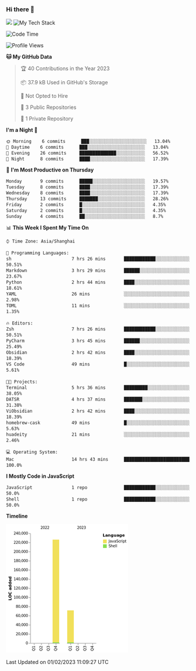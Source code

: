 ### Hi there 👋

<picture>
<source  
  srcset="https://github-readme-stats.vercel.app/api?username=HuaDeity&bg_color=1e1e2e&text_color=cdd6f4&icon_color=cba6f7&title_color=94e2d5&count_private=true&show_icons=true&hide_border=true"
  media="(prefers-color-scheme: dark)"
/>
<source
  srcset="https://github-readme-stats.vercel.app/api?username=HuaDeity&bg_color=eff1f5&text_color=4c4f69&icon_color=8839ef&title_color=179299&count_private=true&show_icons=true&hide_border=true"
  media="(prefers-color-scheme: light), (prefers-color-scheme: no-preference)"
/>
<img src="https://github-readme-stats.vercel.app/api?username=HuaDeity&
bg_color=eff1f5&text_color=4c4f69&icon_color=8839ef&title_color=179299&
count_private=true&show_icons=true&hide_border=true" />
</picture>

<picture>
<source  
  srcset="https://github-readme-tech-stack.vercel.app/api/cards?showBorder=false&lineCount=1&theme=catppuccin_mocha&line1=PyTorch,PyTorch,EE4C2C;"
  media="(prefers-color-scheme: dark)"
/>
<source
  srcset="https://github-readme-tech-stack.vercel.app/api/cards?showBorder=false&lineCount=1&theme=catppuccin_latte&line1=PyTorch,PyTorch,EE4C2C;"
  media="(prefers-color-scheme: light), (prefers-color-scheme: no-preference)"
/>
<img src="https://github-readme-tech-stack.vercel.app/api/cards?
showBorder=false&lineCount=1&theme=catppuccin_latte&line1=PyTorch,
PyTorch,EE4C2C;" alt="My Tech Stack" />
</picture>

<!--START_SECTION:waka-->
![Code Time](http://img.shields.io/badge/Code%20Time-28%20hrs%2050%20mins-blue)

![Profile Views](http://img.shields.io/badge/Profile%20Views-2-blue)

**🐱 My GitHub Data** 

> 🏆 40 Contributions in the Year 2023
 > 
> 📦 37.9 kB Used in GitHub's Storage 
 > 
> 🚫 Not Opted to Hire
 > 
> 📜 3 Public Repositories 
 > 
> 🔑 1 Private Repository 
 > 
**I'm a Night 🦉** 

```text
🌞 Morning    6 commits      ███░░░░░░░░░░░░░░░░░░░░░░   13.04% 
🌆 Daytime    6 commits      ███░░░░░░░░░░░░░░░░░░░░░░   13.04% 
🌃 Evening    26 commits     ██████████████░░░░░░░░░░░   56.52% 
🌙 Night      8 commits      ████░░░░░░░░░░░░░░░░░░░░░   17.39%

```
📅 **I'm Most Productive on Thursday** 

```text
Monday       9 commits      █████░░░░░░░░░░░░░░░░░░░░   19.57% 
Tuesday      8 commits      ████░░░░░░░░░░░░░░░░░░░░░   17.39% 
Wednesday    8 commits      ████░░░░░░░░░░░░░░░░░░░░░   17.39% 
Thursday     13 commits     ███████░░░░░░░░░░░░░░░░░░   28.26% 
Friday       2 commits      █░░░░░░░░░░░░░░░░░░░░░░░░   4.35% 
Saturday     2 commits      █░░░░░░░░░░░░░░░░░░░░░░░░   4.35% 
Sunday       4 commits      ██░░░░░░░░░░░░░░░░░░░░░░░   8.7%

```


📊 **This Week I Spent My Time On** 

```text
⌚︎ Time Zone: Asia/Shanghai

💬 Programming Languages: 
sh                       7 hrs 26 mins       ████████████░░░░░░░░░░░░░   50.51% 
Markdown                 3 hrs 29 mins       ██████░░░░░░░░░░░░░░░░░░░   23.67% 
Python                   2 hrs 44 mins       ████░░░░░░░░░░░░░░░░░░░░░   18.61% 
YAML                     26 mins             ░░░░░░░░░░░░░░░░░░░░░░░░░   2.98% 
TOML                     11 mins             ░░░░░░░░░░░░░░░░░░░░░░░░░   1.35%

🔥 Editors: 
Zsh                      7 hrs 26 mins       ████████████░░░░░░░░░░░░░   50.51% 
PyCharm                  3 hrs 45 mins       ██████░░░░░░░░░░░░░░░░░░░   25.49% 
Obsidian                 2 hrs 42 mins       ████░░░░░░░░░░░░░░░░░░░░░   18.39% 
VS Code                  49 mins             █░░░░░░░░░░░░░░░░░░░░░░░░   5.61%

🐱‍💻 Projects: 
Terminal                 5 hrs 36 mins       █████████░░░░░░░░░░░░░░░░   38.05% 
DATSR                    4 hrs 37 mins       ███████░░░░░░░░░░░░░░░░░░   31.38% 
ViObsidian               2 hrs 42 mins       ████░░░░░░░░░░░░░░░░░░░░░   18.39% 
homebrew-cask            49 mins             █░░░░░░░░░░░░░░░░░░░░░░░░   5.63% 
huadeity                 21 mins             ░░░░░░░░░░░░░░░░░░░░░░░░░   2.46%

💻 Operating System: 
Mac                      14 hrs 43 mins      █████████████████████████   100.0%

```

**I Mostly Code in JavaScript** 

```text
JavaScript               1 repo              ████████████░░░░░░░░░░░░░   50.0% 
Shell                    1 repo              ████████████░░░░░░░░░░░░░   50.0%

```


**Timeline**

![Chart not found](https://raw.githubusercontent.com/HuaDeity/HuaDeity/main/charts/bar_graph.png) 


 Last Updated on 01/02/2023 11:09:27 UTC
<!--END_SECTION:waka-->

<!--
**HuaDeity/HuaDeity** is a ✨ _special_ ✨ repository because its `README.
md` (this file) appears on your GitHub profile.

Here are some ideas to get you started:

- 🔭 I’m currently working on ...
- 🌱 I’m currently learning ...
- 👯 I’m looking to collaborate on ...
- 🤔 I’m looking for help with ...
- 💬 Ask me about ...
- 📫 How to reach me: ...
- 😄 Pronouns: ...
- ⚡ Fun fact: ...
-->
